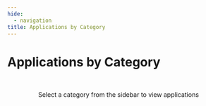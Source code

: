 ```yaml
---
hide:
  - navigation
title: Applications by Category
---
```


# Applications by Category

<div class="category-content">
  <div class="category-filter-message">Select a category from the sidebar to view applications</div>
  <div class="category-results" style="display: none;">
    <h2 class="category-title">Applications: <span class="category-query"></span></h2>
    <div class="category-cards"></div>
  </div>
</div>

<!-- All hardcoded content has been removed. Dynamic content will be generated from JSON data. -->

<style>
/* Category Section Styles */
.category-section {
  margin-bottom: 3rem;
}

.category-header {
  display: flex;
  justify-content: space-between;
  align-items: center;
  margin-bottom: 1rem;
}

.category-navigation {
  display: flex;
  gap: 0.25rem;
}

.nav-button {
  background-color: var(--md-default-fg-color--lightest);
  border: none;
  border-radius: 50%;
  width: 2rem;
  height: 2rem;
  display: flex;
  align-items: center;
  justify-content: center;
  cursor: pointer;
}

.nav-button:hover {
  background-color: var(--md-default-fg-color--lighter);
}

/* App Cards Styles */
.app-cards {
  display: grid;
  grid-template-columns: repeat(auto-fill, minmax(250px, 1fr));
  gap: 1rem;
  margin: 1rem 0;
}

.app-card {
  border-radius: 6px;
  overflow: hidden;
  box-shadow: 0 1px 3px rgba(0, 0, 0, 0.1);
  background-color: var(--md-default-bg-color);
  transition: transform 0.2s ease-in-out, box-shadow 0.2s ease-in-out;
}

.app-card:hover {
  transform: translateY(-4px);
  box-shadow: 0 4px 6px rgba(0, 0, 0, 0.1);
}

.app-thumbnail {
  height: 140px;
  background-size: cover;
  background-position: center;
  position: relative;
  overflow: hidden;
}

.image-placeholder {
  position: absolute;
  top: 0;
  left: 0;
  width: 100%;
  height: 100%;
  background-color: var(--md-default-fg-color--lightest);
}

.app-thumbnail img {
  object-fit: cover;
  position: absolute;
  top: 0;
  left: 0;
  width: 100%;
  height: 100%;
  opacity: 0;
  transition: opacity 0.3s ease;
}

.app-thumbnail.loaded img {
  opacity: 1;
}

.app-thumbnail.loaded .image-placeholder {
  display: none;
}

.app-details {
  padding: 0.8rem;
}

.app-details h4 {
  margin: 0;
  color: var(--md-default-fg-color--light);
  font-size: 0.8rem;
  font-weight: normal;
}

.app-details h5 {
  margin: 0.2rem 0 0.5rem 0;
  font-size: 1rem;
  color: var(--md-default-fg-color);
}

.app-details p {
  margin: 0 0 0.8rem 0;
  font-size: 0.8rem;
  color: var(--md-default-fg-color--light);
  line-height: 1.3;
}

/* Tags Styles */
.app-tags {
  display: flex;
  flex-wrap: wrap;
  gap: 0.5rem;
}

.tag {
  display: inline-block;
  padding: 2px 8px;
  background-color: var(--md-default-fg-color--lightest);
  border-radius: 4px;
  font-size: 0.75rem;
  color: var(--md-default-fg-color);
}

.tag-count {
  display: inline-block;
  padding: 2px 8px;
  border-radius: 4px;
  font-size: 0.75rem;
  color: var(--md-default-fg-color--light);
}

/* Category Filter Styles */
.category-filter-message {
  text-align: center;
  margin: 3rem 0;
  color: var(--md-default-fg-color--light);
}

.category-title {
  margin-bottom: 2rem;
}
</style>

<script>
document.addEventListener('DOMContentLoaded', async function() {
  try {
    // Get the base URL from the <base> tag if available, or infer from path
    let baseUrl = '';
    const baseTag = document.querySelector('base');
    if (baseTag && baseTag.href) {
      baseUrl = new URL(baseTag.href).pathname;
    } else {
      // Handle /holohub/ or other base paths
      const pathParts = window.location.pathname.split('/');
      if (pathParts.length > 2 && pathParts[1] === 'holohub') {
        baseUrl = '/holohub/';
      }
    }

    // Determine path to _data directory
    let dataPath = `${baseUrl}_data/`;

    // Get the search query from URL
    const urlParams = new URLSearchParams(window.location.search);
    const searchQuery = urlParams.get('category');

    // Load both tag data and tag categories data
    const [tagsResponse, categoriesResponse, appCardsResponse] = await Promise.all([
      fetch(`${dataPath}tmp_tags.json`),
      fetch(`${dataPath}tmp_tag-categories.json`),
      fetch(`${dataPath}app_cards.json`).catch(() => ({ ok: false })) // Optional, may not exist yet
    ]);

    if (!tagsResponse.ok || !categoriesResponse.ok) {
      throw new Error(`Failed to fetch data: ${tagsResponse.status}, ${categoriesResponse.status}`);
    }

    const tagsData = await tagsResponse.json();
    const categoriesData = await categoriesResponse.json();

    // Try to load pre-generated app cards data if available
    let appCardsData = {};
    if (appCardsResponse && appCardsResponse.ok) {
      appCardsData = await appCardsResponse.json();
    }

    if (searchQuery) {
      // Display the query
      document.querySelector('.category-query').textContent = searchQuery;
      document.querySelector('.category-filter-message').style.display = 'none';
      document.querySelector('.category-results').style.display = 'block';

      // Filter apps based on the query
      const categoryLower = searchQuery.toLowerCase();
      const filteredApps = Object.entries(tagsData)
        .filter(([appName, tags]) => {
          if (!tags || !tags.length) return false;

          const firstTag = tags[0]?.toLowerCase() || '';

          return firstTag === categoryLower ||
                 firstTag === categoryLower.replace(' ai', ' and conversational ai') ||
                 firstTag === categoryLower.replace('computer vision', 'computer vision and perception') ||
                 firstTag === categoryLower.replace('nlp & conversational', 'natural language and conversational ai');
        });

      // Display the results
      const cardsContainer = document.querySelector('.category-cards');

      if (filteredApps.length === 0) {
        cardsContainer.innerHTML = '<p>No applications found for this category.</p>';
      } else {
        cardsContainer.innerHTML = '';

        // Find the matching category from categoriesData for header description
        const matchingCategory = categoriesData.find(category => {
          const categoryTitle = category.title.toLowerCase();
          return categoryTitle === categoryLower ||
                 categoryTitle === searchQuery.toLowerCase().replace('networking', 'networking & distributed computing') ||
                 categoryTitle === searchQuery.toLowerCase().replace('nlp & conversational', 'nlp');
        });

        // Add category header and description if available
        if (matchingCategory) {
          const categorySection = document.createElement('div');
          categorySection.className = 'category-section';

          const categoryHeader = document.createElement('div');
          categoryHeader.className = 'category-header';
          categoryHeader.innerHTML = `<h2>${matchingCategory.title}</h2>`;

          categorySection.appendChild(categoryHeader);
          cardsContainer.appendChild(categorySection);
        }

        // Create grid for cards
        const appGrid = document.createElement('div');
        appGrid.className = 'app-cards';

        // Sort apps alphabetically
        filteredApps.sort((a, b) => a[0].localeCompare(b[0]));

        // Create app cards
        filteredApps.forEach(([appName, tags]) => {
          // Create app card
          const card = document.createElement('div');
          card.className = 'app-card';

          // Convert app name to URL-friendly format for linking
          const appNameKebab = appName.toLowerCase().replace(/[^a-z0-9]+/g, '-');

          // Use pre-generated card data if available, or create a simple one
          const cardData = appCardsData[appName] || {
            name: appName,
            description: "No description available.",
            image_url: null,
            vendor: appName.split('/')[0] || '',
            app_title: appName.split('/')[1] || appName
          };

          // Generate a placeholder color based on app name
          const hash = appName.split('').reduce((a, b) => (((a << 5) - a) + b.charCodeAt(0))|0, 0);
          const hue = Math.abs(hash) % 360;
          const bgColor = `hsl(${hue}, 70%, 85%)`;

          // Create card content with image loading logic
          card.innerHTML = `
            <div class="app-thumbnail">
              <div class="image-placeholder" style="background-color: ${bgColor};"></div>
              ${cardData.image_url ? `<img
                src="${cardData.image_url}"
                alt="${cardData.name}"
                loading="lazy"
                onload="this.parentNode.classList.add('loaded')"
              />` : ''}
            </div>
            <div class="app-details">
              <h4>${cardData.vendor}</h4>
              <h5>${cardData.app_title}</h5>
              <p>${cardData.description}</p>
              <div class="app-tags">
                ${tags.slice(0, 3).map(tag => `<span class="tag">${tag}</span>`).join('')}
                ${tags.length > 3 ? `<span class="tag-count">+${tags.length - 3}</span>` : ''}
              </div>
            </div>
          `;

          // Make the card clickable
          card.addEventListener('click', function() {
            window.location.href = `${baseUrl}applications/${appNameKebab}/`;
          });

          // Add hover effect
          card.style.cursor = 'pointer';

          appGrid.appendChild(card);
        });

        cardsContainer.appendChild(appGrid);
      }
    }
  } catch (error) {
    console.error('Error loading category results:', error);
    document.querySelector('.category-cards').innerHTML =
      `<p>Error loading applications: ${error.message}</p>`;
  }
});
</script>
